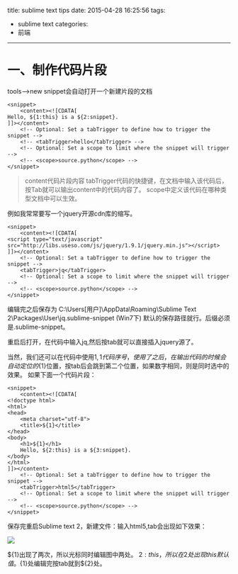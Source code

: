 title: sublime text tips
date: 2015-04-28 16:25:56
tags: 
- sublime text
categories: 
- 前端
---

# 一、制作代码片段

tools-->new snippet会自动打开一个新建片段的文档

```
<snippet>
	<content><![CDATA[
Hello, ${1:this} is a ${2:snippet}.
]]></content>
	<!-- Optional: Set a tabTrigger to define how to trigger the snippet -->
	<!-- <tabTrigger>hello</tabTrigger> -->
	<!-- Optional: Set a scope to limit where the snippet will trigger -->
	<!-- <scope>source.python</scope> -->
</snippet>

```
>content代码片段内容
>tabTrigger代码的快捷键，在文档中输入该代码后，按Tab就可以输出content中的代码内容了。
>scope中定义该代码在哪种类型文档中可以生效。
<!-- more -->
例如我常常要写一个jquery开源cdn库的缩写。

```
<snippet>
	<content><![CDATA[
<script type="text/javascript" src="http://libs.useso.com/js/jquery/1.9.1/jquery.min.js"></script>
]]></content>
	<!-- Optional: Set a tabTrigger to define how to trigger the snippet -->
	<tabTrigger>jq</tabTrigger>
	<!-- Optional: Set a scope to limit where the snippet will trigger -->
	<!-- <scope>source.python</scope> -->
</snippet>

```
编辑完之后保存为 C:\Users\[用户]\AppData\Roaming\Sublime Text 2\Packages\User\jq.sublime-snippet  (Win7下) 默认的保存路径就行。后缀必须是.sublime-snippet。

重启后打开，在代码中输入jq,然后按tab就可以直接插入jquery源了。

当然，我们还可以在代码中使用${1},1代码序号，使用了之后，在输出代码的时候会自动定位的${1}位置，按tab后会跳到第二个位置，如果数字相同，则是同时选中的效果。
如果下面一个代码片段：

```
<snippet>
    <content><![CDATA[
<!doctype html> 
<html> 
<head> 
    <meta charset="utf-8"> 
    <title>${1}</title> 
</head>
<body>
    <h1>${1}</h1>
    Hello, ${2:this} is a ${3:snippet}.
</body>
</html>
]]></content>
    <!-- Optional: Set a tabTrigger to define how to trigger the snippet -->
    <tabTrigger>html5</tabTrigger>
    <!-- Optional: Set a scope to limit where the snippet will trigger -->
    <!-- <scope>source.python</scope> -->
</snippet>
```

保存完重启Sublime text 2，新建文件：输入html5,tab会出现如下效果：

![](http://www.blogjava.net/images/blogjava_net/hafeyang/sublime_text2_snippet-1.jpg)

${1}出现了两次，所以光标同时编辑图中两处。
${2:this}，所以在2处出现this默认值。${1}处编辑完按tab就到${2}处。